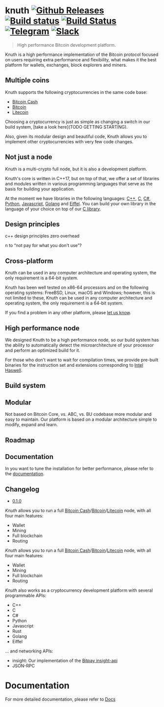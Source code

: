 <!-- <a target="_blank" href="http://semver.org">![Version][badge.version]</a> -->
<!-- <a target="_blank" href="https://cirrus-ci.com/github/k-nuth/node-exe">![Build Status][badge.Cirrus]</a> -->

# knuth <a target="_blank" href="https://github.com/k-nuth/node-exe/releases">![Github Releases][badge.release]</a> <a target="_blank" href="https://travis-ci.org/k-nuth/node-exe">![Build status][badge.Travis]</a> <a target="_blank" href="https://ci.appveyor.com/projects/k-nuth/node-exe">![Build Status][badge.Appveyor]</a> <a target="_blank" href="https://t.me/knuth_cash">![Telegram][badge.telegram]</a> <a target="_blank" href="https://k-nuth.slack.com/">![Slack][badge.slack]</a>

> High performance Bitcoin development platform.

Knuth is a high performance implementation of the Bitcoin protocol focused on users requiring extra performance and flexibility, what makes it the best platform for wallets, exchanges, block explorers and miners.

## Multiple coins

Knuth supports the following cryptocurrencies in the same code base:
- [Bitcoin Cash](https://www.bitcoincash.org/)
- [Bitcoin](https://bitcoin.org/)
- [Litecoin](https://litecoin.org/)

Choosing a cryptocurrency is just as simple as changing a switch in our build system, [take a look here](TODO GETTING STARTING).

Also, given its modular design and beautiful code, Knuth allows you to implement other cryptocurrencies with very few code changes.


## Not just a node

Knuth is a multi-crypto full node, but it is also a development platform.

Knuth's core is written in C++17, but on top of that, we offer a set of libraries and modules written in various programming languages that serve as the basis for building your application.

At the moment we have libraries in the following languages: [C++](https://github.com/k-nuth/c-api), [C](https://github.com/k-nuth/node), [C#](https://github.com/k-nuth/cs-api), [Python](https://github.com/k-nuth/py-api), [Javascript](https://github.com/k-nuth/js-api), [Golang](https://github.com/k-nuth/go-api) and [Eiffel](https://github.com/k-nuth/c-api).
You can build your own library in the language of your choice on top of our [C library](https://github.com/k-nuth/c-api).







## Design principles
  c++ design principles zero overhead

  n to “not pay for what you don't use”?

## Cross-platform

Knuth can be used in any computer architecture and operating system, the only requirement is a 64-bit system.

Knuth has been well tested on x86-64 processors and on the following operating systems: FreeBSD, Linux, macOS and Windows; however, this is not limited to these, Knuth can be used in any computer architecture and operating system, the only requirement is a 64-bit system.

If you find a problem in any other platform, please [let us know](https://github.com/k-nuth/kth/issues).





## High performance node

We designed Knuth to be a high performance node, so our build system has the ability to automatically detect the microarchitecture of your processor and perform an optimized build for it.

For those who don't want to wait for compilation times, we provide pre-built binaries for the instruction set and extensions corresponding to [Intel Haswell](https://en.wikipedia.org/wiki/Haswell_(microarchitecture)).



## Build system

## Modular

Not based on Bitcoin Core, vs. ABC, vs. BU
codebase more modular and easy to maintain.
Our platform is based on a modular architecture simple to modify, expand and learn.






## Roadmap





## Documentation

In you want to tune the installation for better performance, please refer to the [documentation](https://k-nuth.github.io/docs/content/user_guide/advanced_installation.html).

## Changelog

* [0.1.0](https://github.com/k-nuth/kth/blob/master/doc/release-notes/release-notes.md#version-010)










*Knuth* allows you to run a full [Bitcoin Cash](https://www.bitcoincash.org/)/[Bitcoin](https://bitcoin.org/)/[Litecoin](https://litecoin.org/) node,
with all four main features:
  * Wallet
  * Mining
  * Full blockchain
  * Routing


*Knuth* allows you to run a full [Bitcoin Cash](https://www.bitcoincash.org/)/[Bitcoin](https://bitcoin.org/)/[Litecoin](https://litecoin.org/) node,
with all four main features:
  * Wallet
  * Mining
  * Full blockchain
  * Routing

*Knuth* also works as a cryptocurrency development platform with several programmable APIs:
  * C++
  * C
  * C#
  * Python
  * Javascript
  * Rust
  * Golang
  * Eiffel

... and networking APIs: 
  * insight: Our implementation of the [Bitpay insight-api](https://github.com/bitpay/insight-api)
  * JSON-RPC
  
# Documentation

For more detailed documentation, please refer to [Docs](https://k-nuth.github.io/docfx/index.html)

<!-- Links -->
[badge.Travis]: https://travis-ci.org/k-nuth/node-exe.svg?branch=master
[badge.Appveyor]: https://ci.appveyor.com/api/projects/status/github/k-nuth/node-exe?svg=true&branch=master
[badge.Cirrus]: https://api.cirrus-ci.com/github/k-nuth/node-exe.svg?branch=master
[badge.version]: https://badge.fury.io/gh/k-nuth%2Fkth-node-exe.svg
[badge.release]: https://img.shields.io/github/release/k-nuth/node-exe.svg

[badge.telegram]: https://img.shields.io/badge/telegram-badge-blue.svg?logo=telegram
[badge.slack]: https://img.shields.io/badge/slack-badge-orange.svg?logo=slack

<!-- [badge.Gitter]: https://img.shields.io/badge/gitter-join%20chat-blue.svg -->

